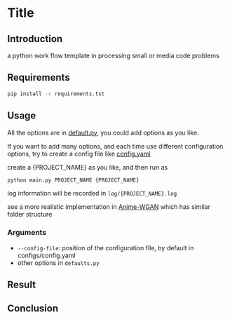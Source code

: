 # Title

## Introduction

a python work flow template in processing small or media code problems

## Requirements

```bash
pip install -r requirements.txt
```

## Usage

All the options are in [default.py](config/defaults.py), you could add options as you like.

If you want to add many options, and each time use different configuration options, try to create a config file like [config.yaml](configs/config.yaml)

create a {PROJECT_NAME} as you like, and then run as

```python
python main.py PROJECT_NAME {PROJECT_NAME}
```

log information will be recorded in `log/{PROJECT_NAME}.log`

see a more realistic implementation in [Anime-WGAN](https://github.com/luzhixing12345/Anime-WGAN) which has similar folder structure

### Arguments

- `--config-file`: position of the configuration file, by default in configs/config.yaml
- other options in `defaults.py`

## Result

## Conclusion

